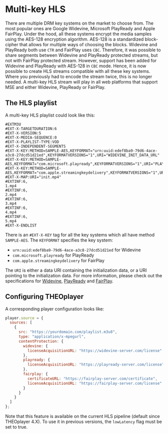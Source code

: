 # Multi-key HLS

There are multiple DRM key systems on the market to choose from. The most popular ones are Google Widevine, Microsoft PlayReady and Apple FairPlay. Under the hood, all these systems encrypt the media samples using the AES-128 encryption algorithm. AES-128 is a standardized block-cipher that allows for multiple ways of choosing the blocks. Widevine and PlayReady both use `CTR` and FairPlay uses `CBC`. Therefore, it was possible to share segments between Widevine and PlayReady protected streams, but not with FairPlay protected stream. 
However, support has been added for Widevine and PlayReady with AES-128 in `CBC` mode. Hence, it is now possible to create HLS streams compatible with all these key systems. Where you previously had to encode the stream twice, this is no longer needed. A multi-key HLS stream will play in all web platforms that support MSE and either Widevine, PlayReady or FairPlay.

## The HLS playlist

A multi-key HLS playlist could look like this:

```text {7-9}
#EXTM3U
#EXT-X-TARGETDURATION:6
#EXT-X-VERSION:5
#EXT-X-MEDIA-SEQUENCE:0
#EXT-X-PLAYLIST-TYPE:VOD
#EXT-X-INDEPENDENT-SEGMENTS
#EXT-X-KEY:METHOD=SAMPLE-AES,KEYFORMAT="urn:uuid:edef8ba9-79d6-4ace-a3c8-27dcd51d21ed",KEYFORMATVERSIONS="1",URI="WIDEVINE_INIT_DATA_URL"
#EXT-X-KEY:METHOD=SAMPLE-AES,KEYFORMAT="com.microsoft.playready",KEYFORMATVERSIONS="1",URI="PLAYREADY_INIT_DATA_URL"
#EXT-X-KEY:METHOD=SAMPLE-AES,KEYFORMAT="com.apple.streamingkeydelivery",KEYFORMATVERSIONS="1",URI="FAIRPLAY_INIT_DATA_URL"
#EXT-X-MAP:URI="init.mp4"
#EXTINF:6,
1.mp4
#EXTINF:6,
2.mp4
#EXTINF:6,
3.mp4
#EXTINF:6,
4.mp4
#EXTINF:6,
5.mp4
#EXT-X-ENDLIST
```

There is an `#EXT-X-KEY` tag for all the key systems which all have method `SAMPLE-AES`. The `KEYFORMAT` specifies the key system:

- `urn:uuid:edef8ba9-79d6-4ace-a3c8-27dcd51d21ed` for Widevine
- `com.microsoft.playready` for PlayReady
- `com.apple.streamingkeydelivery` for FairPlay

The `URI` is either a data URI containing the initialization data, or a URI pointing to the initialization data. For
more information, please check out the specifications for [Widevine](https://www.academia.edu/36030972/Widevine_DRM_for_HLS), [PlayReady](https://docs.microsoft.com/en-us/playready/packaging/mp4-based-formats-supported-by-playready-clients?tabs=case4) and [FairPlay](https://developer.apple.com/streaming/fps/).

## Configuring THEOplayer

A corresponding player configuration looks like:

```javascript
player.source = {
  sources: [
    {
      src: "https://yourdomain.com/playlist.m3u8",
      type: "application/x-mpegurl",
      contentProtection: {
        widevine: {
          licenseAcquisitionURL: "https://widevine-server.com/license"
        },
        playready: {
          licenseAcquisitionURL: "https://playready-server.com/license"
        },
        fairplay: {
          certificateURL: "https://fairplay-server.com/certificate",
          licenseAcquisitionURL: "https://fairplay-server.com/license"
        }
      }
    }
  ]
};
```

Note that this feature is available on the current HLS pipeline (default since THEOplayer 4.X). To use it in previous versions, the `lowLatency` flag must be set to true. 
